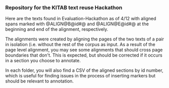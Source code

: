 ### Repository for the KITAB text reuse Hackathon

Here are the texts found in Evaluation-Hackathon as of 4/12 with aligned spans marked with @ALIGN@B@id#@ and @ALIGN@E@id#@ at the beginning and end of the alignment, respectively.

The alignments were created by aligning the pages of the two texts of a pair in isolation (i.e. without the rest of the corpus as input. As a result of the page level alignment, you may see some alignments that should cross page boundaries that don't. This is expected, but should be corrected if it occurs in a section you choose to annotate.

In each folder, you will also find a CSV of the aligned sections by id number, which is useful for finding issues in the process of inserting markers but should be relevant to annotation.